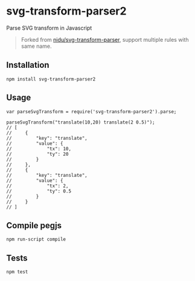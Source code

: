 svg-transform-parser2
====================

Parse SVG transform in Javascript

> Forked from [nidu/svg-transform-parser](https://github.com/nidu/svg-transform-parser), support multiple rules with same name.

## Installation

    npm install svg-transform-parser2

## Usage

    var parseSvgTransform = require('svg-transform-parser2').parse;

    parseSvgTransform("translate(10,20) translate(2 0.5)");
    // [
    //     {
    //         "key": "translate",
    //         "value": {
    //             "tx": 10,
    //             "ty": 20
    //         }
    //     },
    //     {
    //         "key": "translate",
    //         "value": {
    //             "tx": 2,
    //             "ty": 0.5
    //         }
    //     }
    // ]


## Compile pegjs

    npm run-script compile

## Tests
  
    npm test